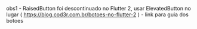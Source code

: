 
obs1 - RaisedButton foi descontinuado no Flutter 2, usar ElevatedButton no lugar ( https://blog.cod3r.com.br/botoes-no-flutter-2 ) - link para guia dos botoes